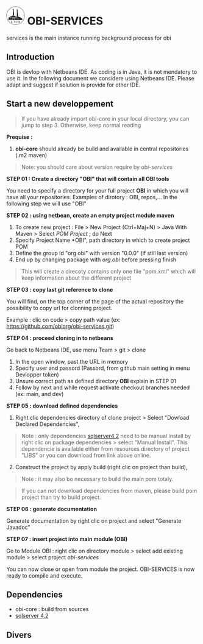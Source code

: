 # <img src="https://github.com/obiorg/obi-services/blob/main/src/main/resources/img/obi/obi-signet-light.png?raw=true" width="48" height="48"> OBI-SERVICES 
services is the main instance running background process for obi


## Introduction

OBI is devlop with Netbeans  IDE. As coding is in Java, it is not mendatory to use it. In the following document we considere using Netbeans IDE. Please adapt and suggest if solution is provide for other IDE.
<!-- TO DO: add more gloabl information here later -->


## Start a new developpement

> If you have already import obi-core in your local directory, you can jump to step 3. Otherwise, keep normal reading

**Prequise :**
1. **obi-core** should already be build and available in central repositories (.m2 maven)
> Note: you should care about version require by *obi-services* 

**STEP 01 : Create a directory "OBI" that will contain all OBI tools**

You need to specify a directory for your full project **OBI** in which you will have all your repositories.
Examples of dirotory : OBI, repos,...
In the following step we will use "OBI"

**STEP 02 : using netbean, create an empty project module maven**

1. To create new project : File > New Project (Ctrl+Maj+N) > Java With Maven > Select *POM Project* ; do Next
2. Specify Project Name *OBI", path directory in which to create project POM
3. Define the group id "org.obi" with version "0.0.0" (if still last version)
4. End up by changing package with *org.obi* before pressing finish

> This will create a direcoty contains only one file "pom.xml" which will keep information about the different project


**STEP 03 : copy last git reference to clone**

You will find, on the top corner of the page of the actual repository the possibility to copy url for clonning project.

Example : clic on code > copy path value (ex: https://github.com/obiorg/obi-services.git)

**STEP 04 : proceed cloning in to netbeans**

Go back to Netbeans IDE, use menu Team > git > clone
1. In the open window, past the URL in memory
2. Specify user and passord (Passord, from github main setting in menu Devlopper token)
3. Unsure correct path as defined directory **OBI** explain in STEP 01
4. Follow by next and while request activate checkout branches needed (ex: main, and dev)

**STEP 05 : download defined dependencies**

1. Right clic dependencies directory of clone project > Select "Dowload Declared Dependencies",
  > Note : only dependencies [sqlserver4.2](https://www.microsoft.com/en-us/download/details.aspx?id=54671]) need to be manual install by right clic on package dependencies > select "Manual Install". This dependencie is available either from resources directory of project "LIBS" or you can download from link above online.
2. Construct the project by apply build (right clic on project than build),
  > Note : it may also be necessary to build the main pom totaly.

> If you can not download dependencies from maven, please build pom project than try to build project.


**STEP 06 : generate documentation**

Generate documentation by right clic on project and select "Generate Javadoc"

**STEP 07 : insert project into main module (OBI)**

Go to Module OBI : right clic on directory module > select add existing module > select project *obi-services*

You can now close or open from module the project. OBI-SERVICES is now ready to compile and execute.


## Dependencies
- obi-core : build from sources
- [sqlserver 4.2](https://www.microsoft.com/en-us/download/details.aspx?id=54671])


## Divers




